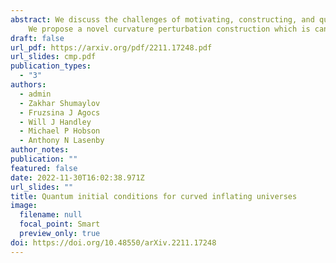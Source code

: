 ```yaml
---
abstract: We discuss the challenges of motivating, constructing, and quantising a canonically-normalised inflationary perturbation in spatially curved universes. We show that this has historically proved challenging due to the interaction of non-adiabaticity with spatial curvature.
    We propose a novel curvature perturbation construction which is canonically normalised, in the sense of its equation of motion, unique up to a single scalar parameter. With this construction it becomes possible to set initial conditions invariant under canonical transformations, overcoming known ambiguities in the literature. This corrected quantisation has potentially observational consequences via modifications to the primordial power spectrum at large angular scales, as well as theoretical implications for quantisation procedures in curved cosmologies filled with a scalar field.
draft: false
url_pdf: https://arxiv.org/pdf/2211.17248.pdf
url_slides: cmp.pdf
publication_types:
  - "3"
authors:
  - admin
  - Zakhar Shumaylov
  - Fruzsina J Agocs
  - Will J Handley
  - Michael P Hobson
  - Anthony N Lasenby
author_notes:
publication: ""
featured: false
date: 2022-11-30T16:02:38.971Z
url_slides: ""
title: Quantum initial conditions for curved inflating universes
image:
  filename: null
  focal_point: Smart
  preview_only: true
doi: https://doi.org/10.48550/arXiv.2211.17248
---
```

